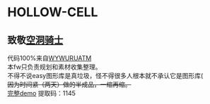 # HOLLOW-CELL  
## 致敬[空洞骑士](https://store.steampowered.com/app/367520/Hollow_Knight/ "steam上的空洞骑士")  
代码100%来自[WYWURUATM](https://space.bilibili.com/89511501 "ATM大佬的bilibili ")  
本fw只负责规划和素材收集整理。  
不得不说easy图形库是真垃圾，怪不得很多人根本就不承认它是图形库(  
~~因为时间紧（两天）做的半成品，一缩再缩。~~  
[完整demo](https://pan.baidu.com/s/1A1MtOkVaDt0kfcgD1orcDA "完整demo ")
 提取码：1145


